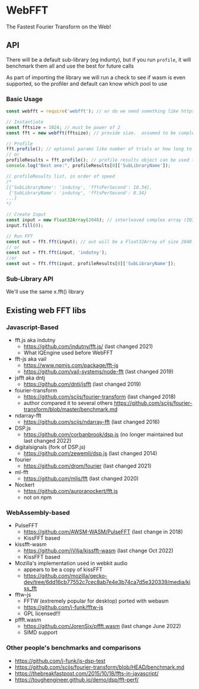 # WebFFT

The Fastest Fourier Transform on the Web!

## API

There will be a default sub-library (eg indunty), but if you run `profile`, it will benchmark them all and use the best for future calls

As part of importing the library we will run a check to see if wasm is even supported, so the profiler and default can know which pool to use

### Basic Usage

```javascript
const webfft = require('webfft'); // or do we need something like https://github.com/AWSM-WASM/PulseFFT#instantiate-pulse

// Instantiate
const fftsize = 1024; // must be power of 2
const fft = new webfft(fftsize); // provide size.  assumed to be complex

// Profile
fft.profile(); // optional params like number of trials or how long to spend profiling
// or
profileResults = fft.profile(); // profile results object can be used to make visualizations of the benchmarking results
console.log("Best one:", profileResults[0]['SubLibraryName']);

// profileResults list, in order of speed
/*
[{'SubLibraryName': 'indutny', 'fftsPerSecond': 10.34},
 {'SubLibraryName': 'indutny', 'fftsPerSecond': 8.34} 
...]
*/

// Create Input
const input = new Float32Array(2048); // interleaved complex array (IQIQIQIQ...), so it's twice the size
input.fill(0);

// Run FFT
const out = fft.fft(input); // out will be a Float32Array of size 2048
// or
const out = fft.fft(input, 'indutny');
//or 
const out = fft.fft(input, profileResults[0]['SubLibraryName']);

```

### Sub-Library API

We'll use the same x.fft() library



## Existing web FFT libs

### Javascript-Based

- fft.js aka indutny
  - https://github.com/indutny/fft.js/ (last changed 2021)
  - What IQEngine used before WebFFT
- fft-js aka vail
  - https://www.npmjs.com/package/fft-js
  - https://github.com/vail-systems/node-fft (last changed 2019)
- jsfft aka dntj
  - https://github.com/dntj/jsfft (last changed 2019)
- fourier-transform
  - https://github.com/scijs/fourier-transform (last changed 2018)
  - author compared it to several others https://github.com/scijs/fourier-transform/blob/master/benchmark.md
- ndarray-fft
  - https://github.com/scijs/ndarray-fft (last changed 2016)
- DSP.js
  - https://github.com/corbanbrook/dsp.js (no longer maintained but last changed 2022)
- digitalsignals (fork of DSP.js)
  - https://github.com/zewemli/dsp.js (last changed 2014)
- fourier
  - https://github.com/drom/fourier (last changed 2021)
- ml-fft
  - https://github.com/mljs/fft (last changed 2020)
- Nockert
  - https://github.com/auroranockert/fft.js
  - not on npm

### WebAssembly-based

- PulseFFT
  - https://github.com/AWSM-WASM/PulseFFT (last change in 2018)
  - KissFFT based
- kissfft-wasm
  - https://github.com/iVilja/kissfft-wasm (last change Oct 2022)
  - KissFFT based
- Mozilla's implementation used in webkit audio
  - appears to be a copy of kissFFT
  - https://github.com/mozilla/gecko-dev/tree/6dd16cb77552c7cec8ab7e4e3b74ca7d5e320339/media/kiss_fft
- fftw-js
  - FFTW (extremely popular for desktop) ported with webasm
  - https://github.com/j-funk/fftw-js
  - GPL licensed!!!
- pffft.wasm
  - https://github.com/JorenSix/pffft.wasm (last change June 2022)
  - SIMD support

### Other people's benchmarks and comparisons

- https://github.com/j-funk/js-dsp-test
- https://github.com/scijs/fourier-transform/blob/HEAD/benchmark.md
- https://thebreakfastpost.com/2015/10/18/ffts-in-javascript/
- https://toughengineer.github.io/demo/dsp/fft-perf/
